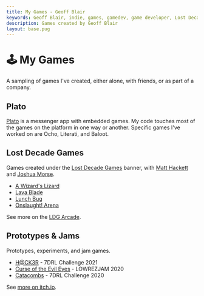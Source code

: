 ```yaml
---
title: My Games - Geoff Blair
keywords: Geoff Blair, indie, games, gamedev, game developer, Lost Decade Games, LDG, blog
description: Games created by Geoff Blair
layout: base.pug
---
```


# 🕹️ My Games

A sampling of games I've created, either alone, with friends, or as part of a company.

## Plato

[Plato](https://www.platoapp.com) is a messenger app with embedded games. My code touches most of the games on the platform in one way or another. Specific games I've worked on are Ocho, Literati, and Baloot.

## Lost Decade Games

Games created under the [Lost Decade Games](http://www.lostdecadegames.com) banner, with [Matt Hackett](http://www.richtaur.com) and [Joshua Morse](http://jmflava.com/#/welcome).

- [A Wizard's Lizard](http://www.wizardslizard.com)
- [Lava Blade](http://arcade.lostdecadegames.com/lava-blade/)
- [Lunch Bug](http://arcade.lostdecadegames.com/lunch-bug/)
- [Onslaught! Arena](http://arcade.lostdecadegames.com/onslaught-arena/)

See more on the [LDG Arcade](http://arcade.lostdecadegames.com).

## Prototypes & Jams

Prototypes, experiments, and jam games.

- [H@CK3R](https://gosub.itch.io/hacker) - 7DRL Challenge 2021
- [Curse of the Evil Eyes](https://gosub.itch.io/evil-eyes) - LOWREZJAM 2020
- [Catacombs](https://gosub.itch.io/catacombs) - 7DRL Challenge 2020

See [more on itch.io](https://gosub.itch.io).
